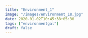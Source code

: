 ```yaml
---
title: "Environment_1"
image: "/images/environment_18.jpg"
date: 2020-01-02T10:45:38+05:30
tags: ["environmentgal"]
draft: false
---
```


